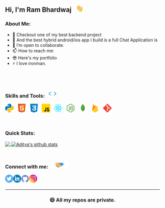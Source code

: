 ## Hi, I'm Ram Bhardwaj &nbsp;  <img src="assets/hi.gif" width="24px" height="24px" /> 

### About Me:

<!-- [![Typing SVG](https://readme-typing-svg.herokuapp.com?font=Segoe+UI&color=%2358A6FF&vCenter=true&lines=I+am+an+hybrid+app+developer.;I+am+a+web+developer.;)](https://git.io/typing-svg) -->

- 🔭 Checkout one of my best backend project <!-- [ScalableNotificationSystem](https://github.com/adityasharma-tech/ScalableNotificationSystem.git) -->
- 🎯 And the best hybrid android/ios app I build is a full Chat Application is <!--[QuickChat](https://github.com/adityasharma-tech/QuickChat-Application.git) -->
- 👯 I’m open to collaborate.
- 📫 How to reach me: <!--[hey@adityasharma.live](mailto:hey@adityasharma.live), [LinkedIn](https://linkedin.com/in/adityasharmatech) -->
- 😎 Here's my portfolio  <!--  [adityasharma.live](https://www.adityasharma.live/) -->
- ⚡ I love ironman.

<br/>

 <!--  [![Twitter: AdityaSharma](https://img.shields.io/twitter/follow/AdityaSharma?style=social)](https://twitter.com/AdityaSharma626)
[![Linkedin: aditya sharma](https://img.shields.io/badge/-aditya_sharma-blue?style=flat-square&logo=Linkedin&logoColor=white&link=https://www.linkedin.com/in/adityasharmatech/)](https://www.linkedin.com/in/adityasharmatech/)
[![GitHub AdityaSharma](https://img.shields.io/github/followers/AdityaSharma?label=follow&style=social)](https://github.com/adityasharma-tech)
[![website](https://img.shields.io/badge/Portfolio_Website-adityasharma.live-2648ff?style=flat-square&logo=google-chrome)](https://adityasharma.live/) -->

<br/>

### Skills and Tools: &nbsp; <img alt="Aditya's skills" width="26px" height="26px" src="assets/skills.gif" /> 
<p float="left">
  <img height="28" src="assets/python.svg"> &nbsp;
  <img height="28" src="assets/html.svg"> &nbsp;
  <img height="28" src="assets/css.svg"> &nbsp;
  <img height="28" src="assets/javascript.svg"> &nbsp;
  <img height="28" src="assets/reactjs.svg"> &nbsp;
  <img height="28" src="assets/nodejs.svg"> &nbsp;
  <img height="28" src="assets/mongodb.svg"> &nbsp;
  <img height="28" src="assets/firebase.svg"> &nbsp;
  <img height="28" src="assets/git.svg"> &nbsp;
</p>

<br/>

### Quick Stats:  

<a href="https://github.com/rambhardwajj">
  <img align="center" src="https://github-readme-stats.vercel.app/api/top-langs/?username=rambhardwajj&theme=dark&hide=TCL" />
</a>

<a href="https://github.com/rambhardwajj">
  <img align="center" src="https://github-readme-stats.vercel.app/api?username=rambhardwajj&show_icons=true&theme=tokyonight&count_private=true&line_height=33" alt="Aditya's github stats"/>
</a>

<br/>
<br/>

### Connect with me: <img alt="Aditya's skills" width="64px" height="30px" src="assets/handshake.gif" />

<a href="https://x.com/ram_101001">
  <img align="left" alt="Ram's Twitter" width="26px" src="assets/twitter_icon_color.svg" />
</a>
<a href="https://linkedin.com/in/bhardwajram">
  <img align="left" alt="Ram's Linkdein" width="26px" src="assets/linkedin_icon_color.svg" />
</a>
<a href="https://github.com/rambhardwajj">
  <img align="left" alt="Ram's Github" width="26px" src="assets/github_icon_color.svg" />
</a>
<a href="https://instagram.com/likwid_z/">
  <img align="left" alt="Ram's Instagram" width="26px" src="assets/instagram_icon_color.svg" />
</a>

<br/>
<br/>

---

<div align="center">

  ### 😄 All my repos are private.

</div>
